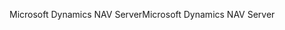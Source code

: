 <span data-ttu-id="a20ac-101">Microsoft Dynamics NAV Server</span><span class="sxs-lookup"><span data-stu-id="a20ac-101">Microsoft Dynamics NAV Server</span></span>